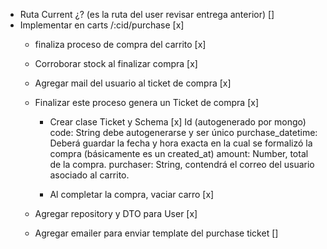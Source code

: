 - Ruta Current ¿? (es la ruta del user revisar entrega anterior) []
- Implementar en carts /:cid/purchase [x]
  - finaliza proceso de compra del carrito [x]
  - Corroborar stock al finalizar compra [x]
  - Agregar mail del usuario al ticket de compra [x]
  
  - Finalizar este proceso genera un Ticket de compra [x]
    - Crear clase Ticket y Schema [x]
    Id (autogenerado por mongo)
    code: String debe autogenerarse y ser único
    purchase_datetime: Deberá guardar la fecha y hora exacta en la cual se formalizó la compra (básicamente es un created_at)
    amount: Number, total de la compra.
    purchaser: String, contendrá el correo del usuario asociado al carrito.

    - Al completar la compra, vaciar carro [x]

  - Agregar repository y DTO para User [x]
  - Agregar emailer para enviar template del purchase ticket []